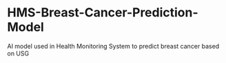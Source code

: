 # HMS-Breast-Cancer-Prediction-Model
AI model used in Health Monitoring System to predict breast cancer based on USG
